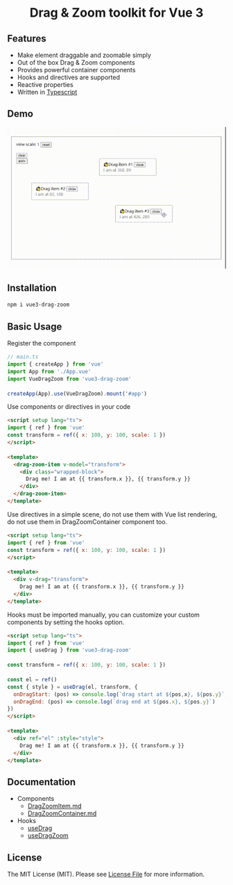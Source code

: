 <h1 align="center">Drag & Zoom toolkit for Vue 3</h1>

## Features
- Make element draggable and zoomable simply
- Out of the box Drag & Zoom components
- Provides powerful container components
- Hooks and directives are supported
- Reactive properties
- Written in [Typescript](https://www.typescriptlang.org/)

## Demo
![demo.gif](https://github.com/AkiSun/vue3-drag-zoom/blob/master/demo/demo.gif?raw=true)

## Installation
```bash
npm i vue3-drag-zoom
```

## Basic Usage
Register the component
```ts
// main.ts
import { createApp } from 'vue'
import App from './App.vue'
import VueDragZoom from 'vue3-drag-zoom'

createApp(App).use(VueDragZoom).mount('#app')
```
Use components or directives in your code
```html
<script setup lang="ts">
import { ref } from 'vue'
const transform = ref({ x: 100, y: 100, scale: 1 })
</script>

<template>
  <drag-zoom-item v-model="transform">
    <div class="wrapped-block">
      Drag me! I am at {{ transform.x }}, {{ transform.y }}
    </div>
  </drag-zoom-item>
</template>
```

Use directives in a simple scene, do not use them with Vue list rendering, do not use them in DragZoomContainer component too.
```html
<script setup lang="ts">
import { ref } from 'vue'
const transform = ref({ x: 100, y: 100, scale: 1 })
</script>

<template>
  <div v-drag="transform">
    Drag me! I am at {{ transform.x }}, {{ transform.y }}
  </div>
</template>
```

Hooks must be imported manually, you can customize your custom components by setting the hooks option.
```html 
<script setup lang="ts">
import { ref } from 'vue'
import { useDrag } from 'vue3-drag-zoom'

const transform = ref({ x: 100, y: 100, scale: 1 })

const el = ref()
const { style } = useDrag(el, transform, {
  onDragStart: (pos) => console.log(`drag start at ${pos,x}, ${pos.y}`),
  onDragEnd: (pos) => console.log(`drag end at ${pos.x}, ${pos.y}`)
})
</script>

<template>
  <div ref="el" :style="style">
    Drag me! I am at {{ transform.x }}, {{ transform.y }}
  </div>
</template>
```

## Documentation
- Components
  - [DragZoomItem.md](https://github.com/AkiSun/vue3-drag-zoom/blob/master/packages/components/DragZoomItem.md)
  - [DragZoomContainer.md](https://github.com/AkiSun/vue3-drag-zoom/blob/master/packages/components/DragZoomContainer.md)
- Hooks
  - [useDrag](https://github.com/AkiSun/vue3-drag-zoom/blob/master/packages/hooks/useDrag.md)
  - [useDragZoom](https://github.com/AkiSun/vue3-drag-zoom/blob/master/packages/hooks/useDragZoom.md)

## License
The MIT License (MIT). Please see [License File](https://github.com/AkiSun/vue3-drag-zoom/blob/master/LICENSE) for more information.
